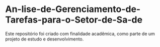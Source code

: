 # An-lise-de-Gerenciamento-de-Tarefas-para-o-Setor-de-Sa-de
Este repositório foi criado com finalidade acadêmica, como parte de um projeto de estudo e desenvolvimento.
